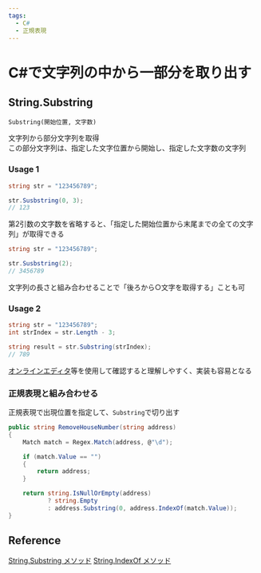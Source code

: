 ```yaml
---
tags:
  - C#
  - 正規表現
---
```


# C#で文字列の中から一部分を取り出す

## String.Substring

`Substring(開始位置, 文字数)`

文字列から部分文字列を取得<br>
この部分文字列は、指定した文字位置から開始し、指定した文字数の文字列<br>

### Usage 1
```C#
string str = "123456789";

str.Susbstring(0, 3);
// 123
```

第2引数の文字数を省略すると、「指定した開始位置から末尾までの全ての文字列」が取得できる

```C#
string str = "123456789";

str.Susbstring(2);
// 3456789
```

文字列の長さと組み合わせることで「後ろから○文字を取得する」ことも可

### Usage 2
```cs
string str = "123456789";
int strIndex = str.Length - 3;

string result = str.Substring(strIndex);
// 789
```
[オンラインエディタ](https://paiza.io/ja/projects/new?language=csharp)等を使用して確認すると理解しやすく、実装も容易となる

### 正規表現と組み合わせる

正規表現で出現位置を指定して、`Substring`で切り出す
```cs
public string RemoveHouseNumber(string address)
{
    Match match = Regex.Match(address, @"\d");

    if (match.Value == "")
    {
        return address;
    }

    return string.IsNullOrEmpty(address)
           ? string.Empty
           : address.Substring(0, address.IndexOf(match.Value));
}
```

## Reference
[String.Substring メソッド](https://learn.microsoft.com/ja-jp/dotnet/api/system.string.substring?view=net-7.0)
[String.IndexOf メソッド](https://learn.microsoft.com/ja-jp/dotnet/api/system.string.indexof?view=net-7.0)<br>
